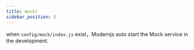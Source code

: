```yaml
---
title: mock/
sidebar_position: 5
---
```


when `config/mock/index.js` exist，Modernjs auto start the Mock service in the development.
